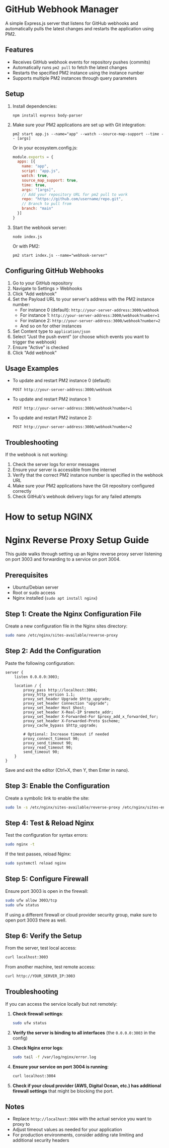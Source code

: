 # GitHub Webhook Manager

A simple Express.js server that listens for GitHub webhooks and automatically pulls the latest changes and restarts the application using PM2.

## Features

- Receives GitHub webhook events for repository pushes (commits)
- Automatically runs `pm2 pull` to fetch the latest changes
- Restarts the specified PM2 instance using the instance number
- Supports multiple PM2 instances through query parameters

## Setup

1. Install dependencies:
   ```
   npm install express body-parser
   ```

2. Make sure your PM2 applications are set up with Git integration:
   ```
   pm2 start app.js --name="app" --watch --source-map-support --time -- [args]
   ```
   
   Or in your ecosystem.config.js:
   ```javascript
   module.exports = {
     apps: [{
       name: "app",
       script: "app.js",
       watch: true,
       source_map_support: true,
       time: true,
       args: "[args]",
       // Add your repository URL for pm2 pull to work
       repo: "https://github.com/username/repo.git",
       // Branch to pull from
       branch: "main"
     }]
   }
   ```

3. Start the webhook server:
   ```
   node index.js
   ```
   
   Or with PM2:
   ```
   pm2 start index.js --name="webhook-server"
   ```

## Configuring GitHub Webhooks

1. Go to your GitHub repository
2. Navigate to Settings > Webhooks
3. Click "Add webhook"
4. Set the Payload URL to your server's address with the PM2 instance number:
   - For instance 0 (default): `http://your-server-address:3000/webhook`
   - For instance 1: `http://your-server-address:3000/webhook?number=1`
   - For instance 2: `http://your-server-address:3000/webhook?number=2`
   - And so on for other instances
5. Set Content type to `application/json`
6. Select "Just the push event" (or choose which events you want to trigger the webhook)
7. Ensure "Active" is checked
8. Click "Add webhook"

## Usage Examples

- To update and restart PM2 instance 0 (default):
  ```
  POST http://your-server-address:3000/webhook
  ```

- To update and restart PM2 instance 1:
  ```
  POST http://your-server-address:3000/webhook?number=1
  ```

- To update and restart PM2 instance 2:
  ```
  POST http://your-server-address:3000/webhook?number=2
  ```

## Troubleshooting

If the webhook is not working:

1. Check the server logs for error messages
2. Ensure your server is accessible from the internet
3. Verify that the correct PM2 instance number is specified in the webhook URL
4. Make sure your PM2 applications have the Git repository configured correctly
5. Check GitHub's webhook delivery logs for any failed attempts 

#  How to setup NGINX

# Nginx Reverse Proxy Setup Guide

This guide walks through setting up an Nginx reverse proxy server listening on port 3003 and forwarding to a service on port 3004.

## Prerequisites

- Ubuntu/Debian server
- Root or sudo access
- Nginx installed (`sudo apt install nginx`)

## Step 1: Create the Nginx Configuration File

Create a new configuration file in the Nginx sites directory:

```bash
sudo nano /etc/nginx/sites-available/reverse-proxy
```

## Step 2: Add the Configuration

Paste the following configuration:

```nginx
server {
    listen 0.0.0.0:3003;
    
    location / {
        proxy_pass http://localhost:3004;
        proxy_http_version 1.1;
        proxy_set_header Upgrade $http_upgrade;
        proxy_set_header Connection "upgrade";
        proxy_set_header Host $host;
        proxy_set_header X-Real-IP $remote_addr;
        proxy_set_header X-Forwarded-For $proxy_add_x_forwarded_for;
        proxy_set_header X-Forwarded-Proto $scheme;
        proxy_cache_bypass $http_upgrade;
        
        # Optional: Increase timeout if needed
        proxy_connect_timeout 90;
        proxy_send_timeout 90;
        proxy_read_timeout 90;
        send_timeout 90;
    }
}
```

Save and exit the editor (Ctrl+X, then Y, then Enter in nano).

## Step 3: Enable the Configuration

Create a symbolic link to enable the site:

```bash
sudo ln -s /etc/nginx/sites-available/reverse-proxy /etc/nginx/sites-enabled/
```

## Step 4: Test & Reload Nginx

Test the configuration for syntax errors:

```bash
sudo nginx -t
```

If the test passes, reload Nginx:

```bash
sudo systemctl reload nginx
```

## Step 5: Configure Firewall

Ensure port 3003 is open in the firewall:

```bash
sudo ufw allow 3003/tcp
sudo ufw status
```

If using a different firewall or cloud provider security group, make sure to open port 3003 there as well.

## Step 6: Verify the Setup

From the server, test local access:

```bash
curl localhost:3003
```

From another machine, test remote access:

```bash
curl http://YOUR_SERVER_IP:3003
```

## Troubleshooting

If you can access the service locally but not remotely:

1. **Check firewall settings**:
   ```bash
   sudo ufw status
   ```

2. **Verify the server is binding to all interfaces** (the `0.0.0.0:3003` in the config)

3. **Check Nginx error logs**:
   ```bash
   sudo tail -f /var/log/nginx/error.log
   ```

4. **Ensure your service on port 3004 is running**:
   ```bash
   curl localhost:3004
   ```

5. **Check if your cloud provider (AWS, Digital Ocean, etc.) has additional firewall settings** that might be blocking the port.

## Notes

- Replace `http://localhost:3004` with the actual service you want to proxy to
- Adjust timeout values as needed for your application
- For production environments, consider adding rate limiting and additional security headers